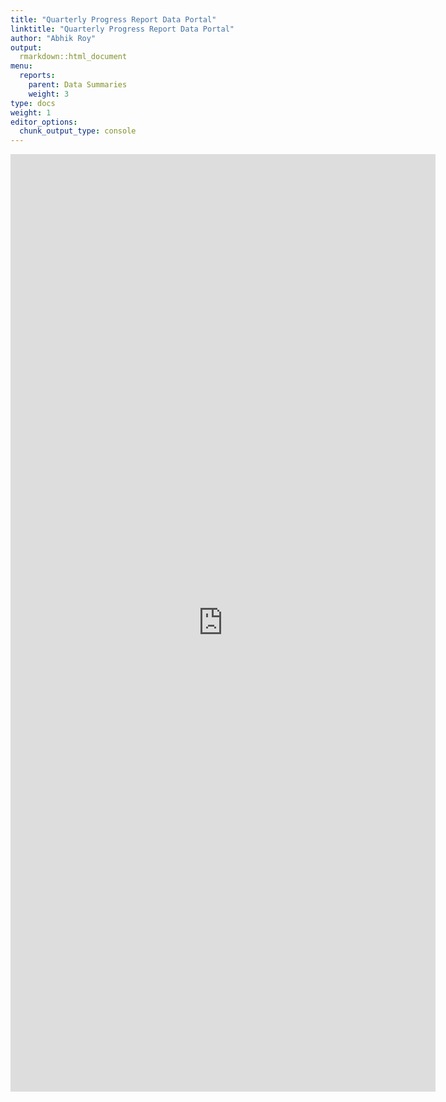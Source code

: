```yaml
---
title: "Quarterly Progress Report Data Portal"
linktitle: "Quarterly Progress Report Data Portal"
author: "Abhik Roy"
output:
  rmarkdown::html_document
menu:
  reports:
    parent: Data Summaries
    weight: 3
type: docs
weight: 1
editor_options: 
  chunk_output_type: console
---
```




<script>
  function resizeIframe(obj) {
    obj.style.height = obj.contentWindow.document.body.scrollHeight + 'px';
  }
</script>

<iframe height="1500" width="135%" name="iframe" src="https://piechartssuck.shinyapps.io/dumbPortal/" frameborder="0" scrolling="no" onload="resizeIframe(this)">

</iframe>
